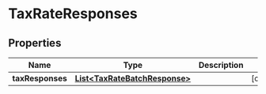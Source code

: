 
# TaxRateResponses

## Properties
Name | Type | Description | Notes
------------ | ------------- | ------------- | -------------
**taxResponses** | [**List&lt;TaxRateBatchResponse&gt;**](TaxRateBatchResponse.md) |  |  [optional]



